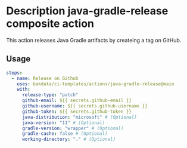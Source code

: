 # Description java-gradle-release composite action

This action releases Java Gradle artifacts by createing a tag on GitHub.

## Usage

```yaml
steps:
  - name: Release on Github
    uses: bakdata/ci-templates/actions/java-gradle-release@main
    with:
      release-type: "patch"
      github-email: ${{ secrets.github-email }}
      github-username: ${{ secrets.github-username }}
      github-token: ${{ secrets.github-token }}
      java-distribution: "microsoft" # (Optional)
      java-version: "11" # (Optional)
      gradle-version: "wrapper" # (Optional)
      gradle-cache: false # (Optional)
      working-directory: "." # (Optional)
```
